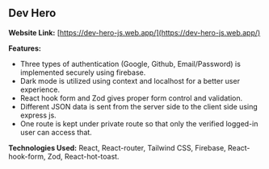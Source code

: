 <h2>Dev Hero</h2>

**Website Link:** [https://dev-hero-js.web.app/](https://dev-hero-js.web.app/)

**Features:**

- Three types of authentication (Google, Github, Email/Password) is implemented securely using firebase.
- Dark mode is utilized using context and localhost for a better user experience.
- React hook form and Zod gives proper form control and validation.
- Different JSON data is sent from the server side to the client side using express js.
- One route is kept under private route so that only the verified logged-in user can access that.

**Technologies Used:** React, React-router, Tailwind CSS, Firebase, React-hook-form, Zod, React-hot-toast.
